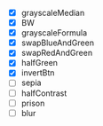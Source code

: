 - [x] grayscaleMedian
- [x] BW
- [x] grayscaleFormula
- [x] swapBlueAndGreen
- [x] swapRedAndGreen
- [x] halfGreen
- [x] invertBtn
- [ ] sepia
- [ ] halfContrast
- [ ] prison
- [ ] blur
